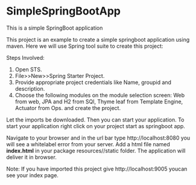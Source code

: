 # SimpleSpringBootApp
This is a simple SpringBoot application

This project is an example to create a simple springboot application using maven.
Here we will use Spring tool suite to create this project:

Steps Involved:
1) Open STS.
2) File>>New>>Spring Starter Project.
3) Provide appropriate project credentials like Name, groupid and description.
4) Choose the following modules on the module selection screen:
      Web from web, JPA and H2 from SQl, Thyme leaf from Template Engine, Actuator from Ops.
and create the project.

Let the imports be downloaded. Then you can start your application.
To start your application right click on your project start as springboot app.

Navigate to your browser and in the url bar type http://localhost:8080 you will see a whitelabel error from your server.
Add a html file named <b>index.html</b> in your package resources//static folder. The application will deliver it in browser.

Note: If you have imported this project give http://localhost:9005 youcan see your index page.
